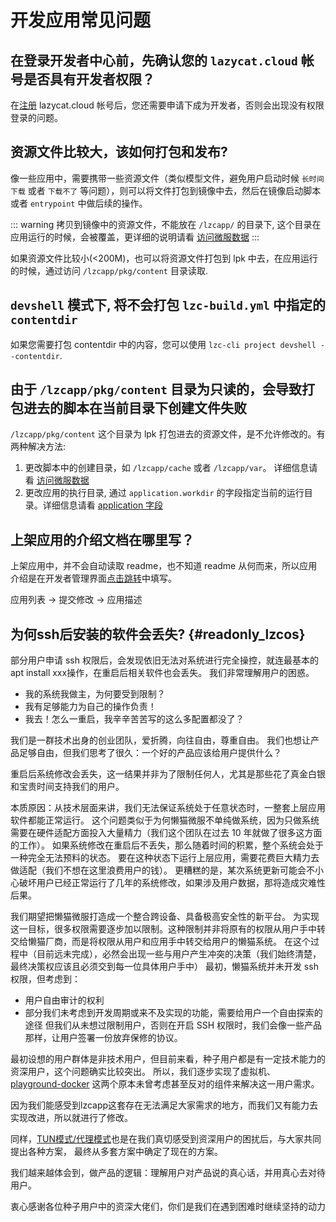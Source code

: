 # 开发应用常见问题

## 在登录开发者中心前，先确认您的 `lazycat.cloud` 帐号是否具有开发者权限？

在[注册](https://lazycat.cloud/login?redirect=https://developer.lazycat.cloud/) lazycat.cloud 帐号后，您还需要申请下成为开发者，否则会出现没有权限登录的问题。

## 资源文件比较大，该如何打包和发布?

像一些应用中，需要携带一些资源文件（类似模型文件，避免用户启动时候 `长时间下载` 或者 `下载不了` 等问题），则可以将文件打包到镜像中去，然后在镜像启动脚本或者 `entrypoint` 中做后续的操作。

::: warning
拷贝到镜像中的资源文件，不能放在 `/lzcapp/` 的目录下, 这个目录在应用运行的时候，会被覆盖，更详细的说明请看 [访问微服数据](./advanced-file)
:::

如果资源文件比较小(<200M)，也可以将资源文件打包到 lpk 中去，在应用运行的时候，通过访问 `/lzcapp/pkg/content` 目录读取.

## `devshell` 模式下, 将不会打包 `lzc-build.yml` 中指定的 `contentdir`

如果您需要打包 contentdir 中的内容，您可以使用 `lzc-cli project devshell --contentdir`.

## 由于 `/lzcapp/pkg/content` 目录为只读的，会导致打包进去的脚本在当前目录下创建文件失败

`/lzcapp/pkg/content` 这个目录为 lpk 打包进去的资源文件，是不允许修改的。有两种解决方法:

1. 更改脚本中的创建目录，如 `/lzcapp/cache` 或者 `/lzcapp/var`。 详细信息请看 [访问微服数据](./advanced-file)
2. 更改应用的执行目录, 通过 `application.workdir` 的字段指定当前的运行目录。详细信息请看 [application 字段](./app-example-python-description)

## 上架应用的介绍文档在哪里写？

上架应用中，并不会自动读取 readme，也不知道 readme 从何而来，所以应用介绍是在开发者管理界面[点击跳转](https://developer.lazycat.cloud/manage)中填写。

应用列表 -> 提交修改 -> 应用描述


## 为何ssh后安装的软件会丢失? {#readonly_lzcos}

部分用户申请 ssh 权限后，会发现依旧无法对系统进行完全操控，就连最基本的apt install xxx操作，在重启后相关软件也会丢失。
我们非常理解用户的困惑。
- 我的系统我做主，为何要受到限制？
- 我有足够能力为自己的操作负责！
- 我去！怎么一重启，我辛辛苦苦写的这么多配置都没了？

我们是一群技术出身的创业团队，爱折腾，向往自由，尊重自由。
我们也想让产品足够自由，但我们思考了很久：一个好的产品应该给用户提供什么？

重启后系统修改会丢失，这一结果并非为了限制任何人，尤其是那些花了真金白银和宝贵时间支持我们的用户。

本质原因：从技术层面来讲，我们无法保证系统处于任意状态时，一整套上层应用软件都能正常运行。
这个问题类似于为何懒猫微服不单纯做系统，因为只做系统需要在硬件适配方面投入大量精力（我们这个团队在过去 10 年就做了很多这方面的工作）。
如果系统修改在重启后不丢失，那么随着时间的积累，整个系统会处于一种完全无法预料的状态。
要在这种状态下运行上层应用，需要花费巨大精力去做适配（我们不想在这里浪费用户的钱）。
更糟糕的是，某次系统更新可能会不小心破坏用户已经正常运行了几年的系统修改，如果涉及用户数据，那将造成灾难性后果。

我们期望把懒猫微服打造成一个整合跨设备、具备极高安全性的新平台。
为实现这一目标，很多权限需要逐步加以限制。这种限制并非将原有的权限从用户手中转交给懒猫厂商，而是将权限从用户和应用手中转交给用户的懒猫系统。
在这个过程中（目前远未完成），必然会出现一些与用户产生冲突的决策（我们始终清楚，最终决策权应该且必须交到每一位具体用户手中）
最初，懒猫系统并未开发 ssh 权限，但考虑到：
- 用户自由审计的权利
- 部分我们未考虑到开发周期或来不及实现的功能，需要给用户一个自由探索的途径
但我们从未想过限制用户，否则在开启 SSH 权限时，我们会像一些产品那样，让用户签署一份放弃保修的协议。

最初设想的用户群体是非技术用户，但目前来看，种子用户都是有一定技术能力的资深用户，这个问题确实比较突出。
所以，我们逐步实现了虚拟机、[playground-docker](./dockerd-support) 这两个原本未曾考虑甚至反对的组件来解决这一用户需求。

因为我们能感受到lzcapp这套存在无法满足大家需求的地方，而我们又有能力去实现改进，所以就进行了修改。

同样，[TUN模式/代理模式](./network)也是在我们真切感受到资深用户的困扰后，与大家共同提出各种方案，
最终从多套方案中确定了现在的方案。


我们越来越体会到，做产品的逻辑：理解用户对产品说的真心话，并用真心去对待用户。

衷心感谢各位种子用户中的资深大佬们，你们是我们在遇到困难时继续坚持的动力
